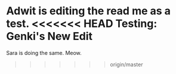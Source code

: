 Adwit is editing the read me as a test.
<<<<<<< HEAD
Testing: Genki's New Edit
=======
Sara is doing the same. Meow.
>>>>>>> origin/master
